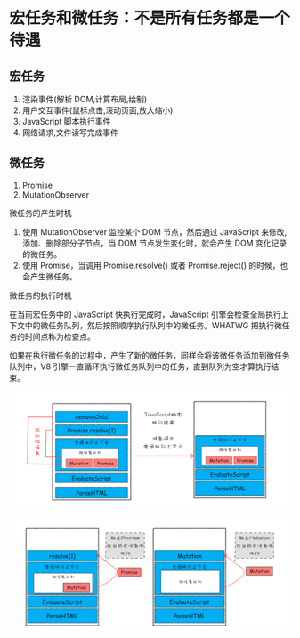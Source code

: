 # 宏任务和微任务：不是所有任务都是一个待遇

## 宏任务

1. 渲染事件(解析 DOM,计算布局,绘制)
2. 用户交互事件(鼠标点击,滚动页面,放大缩小)
3. JavaScript 脚本执行事件
4. 网络请求,文件读写完成事件

## 微任务

1. Promise
2. MutationObserver

微任务的产生时机

1. 使用 MutationObserver 监控某个 DOM 节点，然后通过 JavaScript 来修改,添加、删除部分子节点，当 DOM 节点发生变化时，就会产生 DOM 变化记录的微任务。
2. 使用 Promise，当调用 Promise.resolve() 或者 Promise.reject() 的时候，也会产生微任务。

微任务的执行时机

在当前宏任务中的 JavaScript 快执行完成时，JavaScript 引擎会检查全局执行上下文中的微任务队列，然后按照顺序执行队列中的微任务。WHATWG 把执行微任务的时间点称为检查点。

如果在执行微任务的过程中，产生了新的微任务，同样会将该微任务添加到微任务队列中，V8 引擎一直循环执行微任务队列中的任务，直到队列为空才算执行结束。

![微任务](../images/04/micro-1.png)

![微任务](../images/04/micro-2.png)
